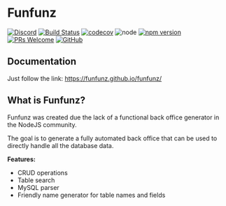 # Funfunz

[![Discord][discord-badge]][discord]
[![Build Status][actions-badge]][actions]
[![codecov][codecov-badge]][codecov]
![node][node]
[![npm version][npm-badge]][npm]
[![PRs Welcome][prs-badge]][prs]
[![GitHub][license-badge]][license]

## Documentation

Just follow the link: https://funfunz.github.io/funfunz/


## What is Funfunz?

Funfunz was created due the lack of a functional back office generator in the NodeJS community.

The goal is to generate a fully automated back office that can be used to directly handle all the database data.

**Features:**
- CRUD operations
- Table search
- MySQL parser
- Friendly name generator for table names and fields

[discord-badge]: https://img.shields.io/discord/774439225520554004?logo=discord
[discord]: https://discord.gg/HwZ7zMJKwg

[actions-badge]: https://github.com/funfunz/funfunz/workflows/Node.js%20CI/badge.svg
[actions]: https://github.com/Funfunz/funfunz/actions

[codecov-badge]: https://codecov.io/gh/Funfunz/funfunz/branch/master/graph/badge.svg
[codecov]: https://codecov.io/gh/Funfunz/funfunz

[node]: https://img.shields.io/node/v/@funfunz/core

[npm-badge]: https://img.shields.io/npm/v/@funfunz/core?color=brightgreen
[npm]: https://www.npmjs.com/package/funfunz

[prs-badge]: https://img.shields.io/badge/PRs-welcome-brightgreen.svg
[prs]: http://makeapullrequest.com

[license-badge]: https://img.shields.io/github/license/funfunz/funfunz.svg
[license]: https://github.com/funfunz/funfunz/blob/master/LICENSE